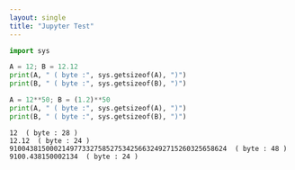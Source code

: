 ```yaml
---
layout: single
title: "Jupyter Test"
---
```


```python
import sys

A = 12; B = 12.12
print(A, " ( byte :", sys.getsizeof(A), ")")
print(B, " ( byte :", sys.getsizeof(B), ")")

A = 12**50; B = (1.2)**50
print(A, " ( byte :", sys.getsizeof(A), ")")
print(B, " ( byte :", sys.getsizeof(B), ")")
```

    12  ( byte : 28 )
    12.12  ( byte : 24 )
    910043815000214977332758527534256632492715260325658624  ( byte : 48 )
    9100.438150002134  ( byte : 24 )
    
